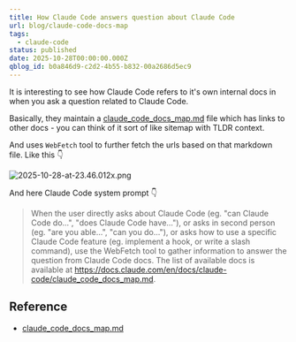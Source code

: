 ```yaml
---
title: How Claude Code answers question about Claude Code
url: blog/claude-code-docs-map
tags:
  - claude-code
status: published
date: 2025-10-28T00:00:00.000Z
qblog_id: b0a846d9-c2d2-4b55-b832-00a2686d5ec9
---
```


It is interesting to see how Claude Code refers to it's own internal docs in when you ask a question related to Claude Code.

Basically, they maintain a [claude_code_docs_map.md](https://docs.claude.com/en/docs/claude-code/claude_code_docs_map.md) file which has links to other docs - you can think of it sort of like sitemap with TLDR context.

And uses `WebFetch` tool to further fetch the urls based on that markdown file. Like this 👇

![2025-10-28-at-23.46.012x.png](https://images.nesin.io/f_auto,q_auto/qblog/AIEngineerGuide/2025-10/dotyq4l0i0x37issngjz)

And here Claude Code system prompt 👇
> When the user directly asks about Claude Code (eg. "can Claude Code do...", "does Claude Code have..."), or asks in second person (eg. "are you able...", "can you do..."), or asks how to use a specific Claude Code feature (eg. implement a hook, or write a slash command), use the WebFetch tool to gather information to answer the question from Claude Code docs. The list of available docs is available at https://docs.claude.com/en/docs/claude-code/claude_code_docs_map.md.

## Reference
- [claude_code_docs_map.md](https://simonwillison.net/2025/Oct/24/claude-code-docs-map)
